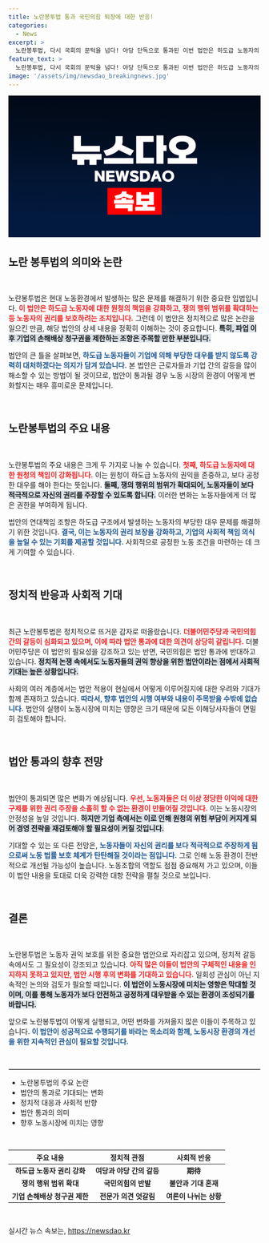 ```yaml
---
title: 노란봉투법 통과 국민의힘 퇴장에 대한 반응!
categories:
  - News
excerpt: >
  노란봉투법, 다시 국회의 문턱을 넘다! 야당 단독으로 통과된 이번 법안은 하도급 노동자의 권리를 강화하고 기업의 손해배상 청구를 제한합니다. 다음 주 본회의에서 어떤 결말이 기다리고 있을까?
feature_text: >
  노란봉투법, 다시 국회의 문턱을 넘다! 야당 단독으로 통과된 이번 법안은 하도급 노동자의 권리를 강화하고 기업의 손해배상 청구를 제한합니다. 다음 주 본회의에서 어떤 결말이 기다리고 있을까?
image: '/assets/img/newsdao_breakingnews.jpg'
---
```


<p><img src="/assets/img/newsdao_breakingnews.jpg" alt="ontimetimes 속보" /></p>

<h2 data-ke-size="size26">노란 봉투법의 의미와 논란</h2>

<p data-ke-size="size16">&nbsp;</p>

<p>노란봉투법은 현대 노동환경에서 발생하는 많은 문제를 해결하기 위한 중요한 입법입니다. <b><span style="color: #ee2323;">이 법안은 하도급 노동자에 대한 원청의 책임을 강화하고, 쟁의 행위 범위를 확대하는 등 노동자의 권리를 보호하려는 조치입니다.</span></b> 그런데 이 법안은 정치적으로 많은 논란을 일으킨 만큼, 해당 법안의 상세 내용을 정확히 이해하는 것이 중요합니다. <b><span style="background-color: #21538527;">특히, 파업 이후 기업의 손해배상 청구권을 제한하는 조항은 주목할 만한 부분입니다.</span></b> </p>

<p>법안의 큰 틀을 살펴보면, <b><span style="color: #1a5490;">하도급 노동자들이 기업에 의해 부당한 대우를 받지 않도록 강력히 대처하겠다는 의지가 담겨 있습니다.</span></b> 본 법안은 근로자들과 기업 간의 갈등을 많이 해소할 수 있는 방법이 될 것이므로, 법안이 통과될 경우 노동 시장의 환경이 어떻게 변화할지는 매우 흥미로운 문제입니다. </p>

<p data-ke-size="size16">&nbsp;</p>

<h2 data-ke-size="size26">노란봉투법의 주요 내용</h2>

<p data-ke-size="size16">&nbsp;</p>

<p>노란봉투법의 주요 내용은 크게 두 가지로 나눌 수 있습니다. <b><span style="color: #ee2323;">첫째, 하도급 노동자에 대한 원청의 책임이 강화됩니다.</span></b> 이는 원청이 하도급 노동자의 권익을 존중하고, 보다 공정한 대우를 해야 한다는 뜻입니다. <b><span style="background-color: #21538527;">둘째, 쟁의 행위의 범위가 확대되어, 노동자들이 보다 적극적으로 자신의 권리를 주장할 수 있도록 합니다.</span></b> 이러한 변화는 노동자들에게 더 많은 권한을 부여하게 됩니다.</p>

<p>법안의 연대책임 조항은 하도급 구조에서 발생하는 노동자의 부당한 대우 문제를 해결하기 위한 것입니다. <b><span style="color: #1a5490;">결국, 이는 노동자의 권리 보장을 강화하고, 기업의 사회적 책임 의식을 높일 수 있는 기회를 제공할 것입니다.</span></b> 사회적으로 공정한 노동 조건을 마련하는 데 크게 기여할 수 있습니다.</p>

<p data-ke-size="size16">&nbsp;</p>

<h2 data-ke-size="size26">정치적 반응과 사회적 기대</h2>

<p data-ke-size="size16">&nbsp;</p>

<p>최근 노란봉투법은 정치적으로 뜨거운 감자로 떠올랐습니다. <b><span style="color: #ee2323;">더불어민주당과 국민의힘 간의 갈등이 심화되고 있으며, 이에 따라 법안 통과에 대한 의견이 상당히 갈립니다.</span></b> 더불어민주당은 이 법안의 필요성을 강조하고 있는 반면, 국민의힘은 법안 통과에 반대하고 있습니다. <b><span style="background-color: #21538527;">정치적 논쟁 속에서도 노동자들의 권익 향상을 위한 법안이라는 점에서 사회적 기대는 높은 상황입니다.</span></b> </p>

<p>사회의 여러 계층에서는 법안 적용이 현실에서 어떻게 이루어질지에 대한 우려와 기대가 함께 존재하고 있습니다. <b><span style="color: #1a5490;">따라서, 향후 법안의 시행 여부와 내용이 주목받을 수밖에 없습니다.</span></b> 법안의 실행이 노동시장에 미치는 영향은 크기 때문에 모든 이해당사자들이 면밀히 검토해야 합니다.</p>

<p data-ke-size="size16">&nbsp;</p>

<h2 data-ke-size="size26">법안 통과의 향후 전망</h2>

<p data-ke-size="size16">&nbsp;</p>

<p>법안이 통과되면 많은 변화가 예상됩니다. <b><span style="color: #ee2323;">우선, 노동자들은 더 이상 정당한 이익에 대한 구제를 위한 권리 주장을 소홀히 할 수 없는 환경이 만들어질 것입니다.</span></b> 이는 노동시장의 안정성을 높일 것입니다. <b><span style="background-color: #21538527;">하지만 기업 측에서는 이로 인해 원청의 위험 부담이 커지게 되어 경영 전략을 재검토해야 할 필요성이 커질 것입니다.</span></b></p>

<p>기대할 수 있는 또 다른 전망은, <b><span style="color: #1a5490;">노동자들이 자신의 권리를 보다 적극적으로 주장하게 됨으로써 노동 법률 보호 체계가 탄탄해질 것이라는 점입니다.</span></b> 그로 인해 노동 환경이 전반적으로 개선될 가능성이 높습니다. 노동조합의 역할도 점점 중요해져 가고 있으며, 이들이 법안 내용을 토대로 더욱 강력한 대항 전략을 펼칠 것으로 보입니다.</p>

<p data-ke-size="size16">&nbsp;</p>

<h2 data-ke-size="size26">결론</h2>

<p data-ke-size="size16">&nbsp;</p>

<p>노란봉투법은 노동자 권익 보호를 위한 중요한 법안으로 자리잡고 있으며, 정치적 갈등 속에서도 그 필요성이 강조되고 있습니다. <b><span style="color: #ee2323;">아직 많은 이들이 법안의 구체적인 내용을 인지하지 못하고 있지만, 법안 시행 후의 변화를 기대하고 있습니다.</span></b> 일회성 관심이 아닌 지속적인 논의와 검토가 필요할 때입니다. <b><span style="background-color: #21538527;">이 법안이 노동시장에 미치는 영향은 막대할 것이며, 이를 통해 노동자가 보다 안전하고 공정하게 대우받을 수 있는 환경이 조성되기를 바랍니다.</span></b> </p>

<p>앞으로 노란봉투법이 어떻게 실행되고, 어떤 변화를 가져올지 많은 이들이 주목하고 있습니다. <b><span style="color: #1a5490;">이 법안이 성공적으로 수행되기를 바라는 목소리와 함께, 노동시장 환경의 개선을 위한 지속적인 관심이 필요할 것입니다.</span></b></p>

<p data-ke-size="size16">&nbsp;</p>

<hr style="border: 1px solid #ccc;">

<ul>
    <li>노란봉투법의 주요 논란</li>
    <li>법안의 통과로 기대되는 변화</li>
    <li>정치적 대응과 사회적 반향</li>
    <li>법안 통과의 의미</li>
    <li>향후 노동시장에 미치는 영향</li>
</ul> 

<p data-ke-size="size16">&nbsp;</p>

<table>
    <thead>
        <tr>
            <th style="text-align: center; height: 17px;"><b>주요 내용</b></th>
            <th style="text-align: center; height: 17px;"><b>정치적 관점</b></th>
            <th style="text-align: center; height: 17px;"><b>사회적 반응</b></th>
        </tr>
    </thead>
    <tbody>
        <tr>
            <td style="text-align: center; height: 17px;"><b>하도급 노동자 권리 강화</b></td>
            <td style="text-align: center; height: 17px;"><b>여당과 야당 간의 갈등</b></td>
            <td style="text-align: center; height: 17px;"><b>期待</b></td>
        </tr>
        <tr>
            <td style="text-align: center; height: 17px;"><b>쟁의 행위 범위 확대</b></td>
            <td style="text-align: center; height: 17px;"><b>국민의힘의 반발</b></td>
            <td style="text-align: center; height: 17px;"><b>불안과 기대 혼재</b></td>
        </tr>
        <tr>
            <td style="text-align: center; height: 17px;"><b>기업 손해배상 청구권 제한</b></td>
            <td style="text-align: center; height: 17px;"><b>전문가 의견 엇갈림</b></td>
            <td style="text-align: center; height: 17px;"><b>여론이 나뉘는 상황</b></td>
        </tr>
    </tbody>
</table> 

<p data-ke-size="size16">&nbsp;</p>
실시간 뉴스 속보는, <a href="https://newsdao.kr" rel="dofollow">https://newsdao.kr</a>


